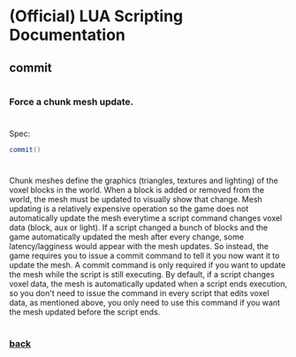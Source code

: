 
# (Official) LUA Scripting Documentation

## commit
#
### Force a chunk mesh update.
#
Spec:
```lua
commit()
```
#
Chunk meshes define the graphics (triangles, textures and lighting) of the voxel blocks in the world.
When a block is added or removed from the world, the mesh must be updated to visually show that change.
Mesh updating is a relatively expensive operation so the game does not automatically update the mesh everytime
a script command changes voxel data (block, aux or light).  If a script changed a bunch of blocks and the game
automatically updated the mesh after every change, some latency/lagginess would appear with the mesh updates.
So instead, the game requires you to issue a commit command to tell it you now want it to update the mesh.
A commit command is only required if you want to update the mesh while the script is still executing.
By default, if a script changes voxel data, the mesh is automatically updated when a script ends execution,
so you don't need to issue the command in every script that edits voxel data, as mentioned above,
you only need to use this command if you want the mesh updated before the script ends.
#
### [back](../other)
